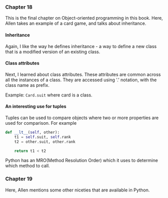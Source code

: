 

### Chapter 18 
This is the final chapter on Object-oriented programming in this book. Here, Allen takes an example of a card game, and talks about inheritance. 

#### Inheritance
Again, I like the way he defines inheritance - a way to define a new class that is a modified version of an existing class. 


#### Class attributes
Next, I learned about class attributes. These attributes are common across all the instances of a class. They are accessed using '.' notation, with the class name as prefix. 

Example: `Card.suit` where card is a class. 


#### An interesting use for tuples
Tuples can be used to compare objects where two or more properties are used for comparison. For example
```python
def __lt__(self, other):
    t1 = self.suit, self.rank
    t2 = other.suit, other.rank

    return t1 < t2

```

Python  has an MRO(Method Resolution Order) which it uses to determine which method to call.


### Chapter 19

Here, Allen mentions some other niceties that are available in Python. 


